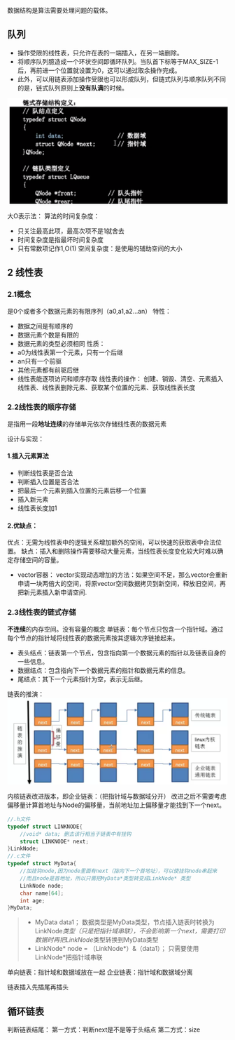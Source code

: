 数据结构是算法需要处理问题的载体。

## 队列
* 操作受限的线性表，只允许在表的一端插入，在另一端删除。
* 将顺序队列臆造成一个环状空间即循环队列。当队首下标等于MAX_SIZE-1 后，再前进一个位置就设置为0，这可以通过取余操作完成。
* 此外，可以用链表添加操作受限也可以形成队列，但链式队列与顺序队列不同的是，链式队列原则上**没有队满**的时候。

![](${currentFileDir}/20230911195430.png)


大O表示法：
算法的时间复杂度：
* 只关注最高此项，最高次项不是1就舍去
* 时间复杂度是指最坏时间复杂度
* 只有常数项记作1,O(1)
空间复杂度：是使用的辅助空间的大小


## 2 线性表
### 2.1概念
是0个或者多个数据元素的有限序列（a0,a1,a2...an）
特性：
* 数据之间是有顺序的
* 数据元素个数是有限的
* 数据元素的类型必须相同
性质：
* a0为线性表第一个元素，只有一个后继
* an只有一个前驱
* 其他元素都有前驱后继
* 线性表能逐项访问和顺序存取
线性表的操作：
创建、销毁、清空、元素插入线性表、线性表删除元素、获取某个位置的元素、获取线性表长度

### 2.2线性表的顺序存储
是指用一段**地址连续**的存储单元依次存储线性表的数据元素

设计与实现：
#### 1.插入元素算法
* 判断线性表是否合法
* 判断插入位置是否合法
* 把最后一个元素到插入位置的元素后移一个位置
* 插入新元素
* 线性表长度加1

#### 2.优缺点：
优点：无需为线性表中的逻辑关系增加额外的空间，可以快速的获取表中合法位置。
缺点：插入和删除操作需要移动大量元素，当线性表长度变化较大时难以确定存储空间的容量。

* vector容器：
vector实现动态增加的方法：如果空间不足，那么vector会重新申请一块两倍大的空间，将原vector空间数据拷贝到新空间，释放旧空间，再把新元素插入新申请空间.

### 2.3线性表的链式存储
**不连续**的内存空间。没有容量的概念
单链表：每个节点只包含一个指针域。通过每个节点的指针域将线性表的数据元素按其逻辑次序链接起来。
* 表头结点：链表第一个节点，包含指向第一个数据元素的指针以及链表自身的一些信息。
* 数据结点：包含指向下一个数据元素的指针和数据元素的信息。
* 尾结点：其下一个元素指针为空，表示无后继。

链表的推演：
![](${currentFileDir}/20230915111051.png) 

内核链表改进版本，即企业链表：（把指针域与数据域分开）
改进之后不需要考虑偏移量计算首地址与Node的偏移量，当前地址加上偏移量才能找到下一个next。
```c++
//.h文件
typedef struct LINKNODE{
    //void* data; 删去该行相当于链表中有挂钩
    struct LINKNODE* next;
}LinkNode;
//.c文件
typedef struct MyData{
    //加挂钩node,因为node里面有next（指向下一个首地址），可以使挂钩node串起来
    //而且node是首地址，所以只需把MyData*类型转变成LinkNode* 类型
    LinkNode node;
    char name[64];
    int age;
}MyData;
```
> * MyData data1；
> 数据类型是MyData类型，节点插入链表时转换为LinkNode*类型（只是把指针域串联），不会影响第一个next，需要打印数据时再把LinkNode*类型转换到MyData类型
> * LinkNode* node = （LinkNode*）&（data1）；
> 只需要使用LinkNode*把指针域串联

单向链表：指针域和数据域放在一起
企业链表：指针域和数据域分离

链表插入先插尾再插头

## 循环链表
判断链表结尾：
第一方式：判断next是不是等于头结点
第二方式：size